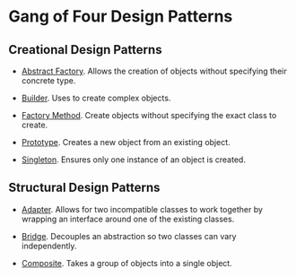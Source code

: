 # Gang of Four Design Patterns

## Creational Design Patterns   

* [Abstract Factory](https://github.com/tvttavares/gof/tree/master/abstract-factory). Allows the creation of objects without specifying their concrete type. 

* [Builder](https://github.com/tvttavares/gof/tree/master/buider). Uses to create complex objects.

* [Factory Method](https://github.com/tvttavares/gof/tree/master/factory-method). Create objects without specifying the exact class to create.

* [Prototype](https://github.com/tvttavares/gof/tree/master/prototype). Creates a new object from an existing object.

* [Singleton](https://github.com/tvttavares/gof/tree/master/singleton). Ensures only one instance of an object is created.

## Structural Design Patterns

* [Adapter](https://github.com/tvttavares/gof/tree/master/adapter). Allows for two incompatible classes to work together by wrapping an interface around one of the existing classes.

* [Bridge](https://github.com/tvttavares/gof/tree/master/bridge). Decouples an abstraction so two classes can vary independently.

* [Composite](https://github.com/tvttavares/gof/tree/master/composite). Takes a group of objects into a single object.
